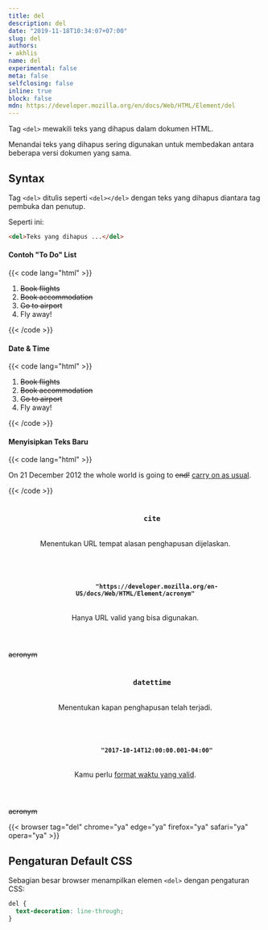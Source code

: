 ```yaml
---
title: del
description: del
date: "2019-11-18T10:34:07+07:00"
slug: del
authors:
- akhlis
name: del
experimental: false
meta: false
selfclosing: false
inline: true
block: false
mdn: https://developer.mozilla.org/en/docs/Web/HTML/Element/del
---
```


Tag `<del>` mewakili teks yang dihapus dalam dokumen HTML.

Menandai teks yang dihapus sering digunakan untuk membedakan antara beberapa versi dokumen yang sama.

## Syntax

Tag `<del>` ditulis seperti `<del></del>` dengan teks yang dihapus diantara tag pembuka dan penutup.

Seperti ini:

```html
<del>Teks yang dihapus ...</del>
```

#### Contoh "To Do" List

{{< code lang="html" >}}
<ol>
  <li><del>Book flights</del></li>
  <li><del>Book accommodation</del></li>
  <li><del>Go to airport</del></li>
  <li>Fly away!</li>
</ol>
{{< /code >}}

#### Date & Time

{{< code lang="html" >}}
<ol>
  <li><del datetime="2014-08-11T10:25-05:00">Book flights</del></li>
  <li><del datetime="2014-08-11T11:25-05:00">Book accommodation</del></li>
  <li><del datetime="2014-08-12T06:10-05:00">Go to airport</del></li>
  <li>Fly away!</li>
</ol>
{{< /code >}}

#### Menyisipkan Teks Baru

{{< code lang="html" >}}
<p>On 21 December 2012 the whole world is going to <del datetime="2012-12-22T00:01-05:00" cite="/2012_correction.html">end!</del> <ins datetime="2012-12-22T00:01-05:00" cite="/2012_correction.html">carry on as usual</ins>.</p>
{{< /code >}}

<article id="del-cite" class="attribute">
  <header class="attribute__header">
    <h3 class="attribute__name">
      <code class="tag" data-tooltip="Click to copy" data-clipboard-text="cite">
        cite
      </code>
    </h3>
    <div class="attribute__description">
      <p>Menentukan URL tempat alasan penghapusan dijelaskan.</p>
    </div>
  </header>
  <div class="attribute__values">
    <article id="del-cite-httpsdevelopermozillaorgen-usdocswebhtmlelementacronym" class="value">
      <header class="value__header">
        <h4 class="value__name">
          <code class="tag"
            data-tooltip="Click to copy cite=&quot;https://developer.mozilla.org/en-US/docs/Web/HTML/Element/acronym&quot;"
            data-clipboard-text="cite=&quot;https://developer.mozilla.org/en-US/docs/Web/HTML/Element/acronym&quot;">
            "https://developer.mozilla.org/en-US/docs/Web/HTML/Element/acronym"
          </code>
        </h4>
        <div class="value__description">
          <p>Hanya URL valid yang bisa digunakan.</p>
        </div>
      </header>
      <aside class="value__preview">
        <div class="value__output"><del
            cite="https://developer.mozilla.org/en-US/docs/Web/HTML/Element/acronym">acronym</del></div>
      </aside>
    </article>
  </div>
</article>
<article id="del-datettime" class="attribute">
  <header class="attribute__header">
    <h3 class="attribute__name">
      <code class="tag" data-tooltip="Click to copy" data-clipboard-text="datettime">
        datettime
      </code>
    </h3>
    <div class="attribute__description">
      <p>Menentukan kapan penghapusan telah terjadi.</p>
    </div>
  </header>
  <div class="attribute__values">
    <article id="del-datettime-2017-10-14t120000001-0400" class="value">
      <header class="value__header">
        <h4 class="value__name">
          <code class="tag" data-tooltip="Click to copy datettime=&quot;2017-10-14T12:00:00.001-04:00&quot;"
            data-clipboard-text="datettime=&quot;2017-10-14T12:00:00.001-04:00&quot;">
            "2017-10-14T12:00:00.001-04:00"
          </code>
        </h4>
        <div class="value__description">
          <p>Kamu perlu <a
              href="https://html.spec.whatwg.org/multipage/infrastructure.html#valid-global-date-and-time-string">format waktu yang valid</a>.</p>
        </div>
      </header>
      <aside class="value__preview">
        <div class="value__output"><del datettime="2017-10-14T12:00:00.001-04:00">acronym</del></div>
      </aside>
    </article>
  </div>
</article>

{{< browser tag="del" chrome="ya" edge="ya" firefox="ya" safari="ya" opera="ya" >}}

## Pengaturan Default CSS

Sebagian besar browser menampilkan elemen `<del>` dengan pengaturan CSS:

```css
del {
  text-decoration: line-through;
}
```